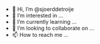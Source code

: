 - 👋 Hi, I’m @sjoerddetroije
- 👀 I’m interested in ...
- 🌱 I’m currently learning ...
- 💞️ I’m looking to collaborate on ...
- 📫 How to reach me ...

<!---
sjoerddetroije/sjoerddetroije is a ✨ special ✨ repository because its `README.md` (this file) appears on your GitHub profile.
You can click the Preview link to take a look at your changes.
--->
